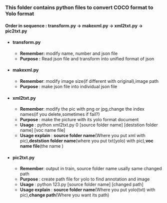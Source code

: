 <h3>This folder contains python files to convert COCO format to Yolo format</h3>

<h4>Order in sequence : transform.py -> makexml.py -> xml2txt.py -> pic2txt.py </h4>
<ul>
<li><h4>transform.py</h4></li>
<ul>
  <li><b>Remember:</b> modify name, number and json file</li>
  <li><b>Purpose :</b> Read json file and transform into unified format of json</li>
</ul>
<li><h4>makexml.py</h4></li>
<ul>
  <li><b>Remember</b>: modify image size(if different with original),image path</li>
  <li><b>Purpose </b>: make json file into individual json file</li>
</ul>
<li><h4>xml2txt.py</h4></li>
<ul>
  <li><b>Remember</b>: modify the pic with png or jpg,change the index names(if you delete,sometimes if fail?)</li>
  <li><b>Purpose </b>: make the picture with its yolo format document</li>
  <li><b>Usage </b>: python xml2txt.py 0 [source folder name] [deststion folder name] [voc name file]</li>
  <li><b>Usage explain </b>: <b>source folder name</b>(Where you put xml with pic),<b>deststion folder name</b>(where you put txt(yolo) with pic),<b>voc name file</b>(the name ) </li>
</ul>
<li><h4>pic2txt.py</h4></li>
<ul>
  <li><b>Remember</b>: output in train, source folder name usally same changed path</li>
  <li><b>Purpose </b>: create path file for yolo to find annotation and image</li>
  <li><b>Usage </b>: python 123.py [source folder name] [changed path]</li>
  <li><b>Usage explain </b>: <b>source folder name</b>(Where you put yolo(txt) with pic),<b>change path</b>(Where you want its path)</li>
</ul>
